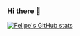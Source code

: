 ### Hi there :metal:

[![Felipe's GitHub stats](https://github-readme-stats.vercel.app/api?username=damassa)](https://github.com/damassa/github-readme-stats)

<!--
**damassa/damassa** is a ✨ _special_ ✨ repository because its `README.md` (this file) appears on your GitHub profile.

Here are some ideas to get you started:

- 🔭 I’m currently working on ...
- 🌱 I’m currently learning ...
- 📫 How to reach me: ...
- ⚡ Fun fact: ...
-->
